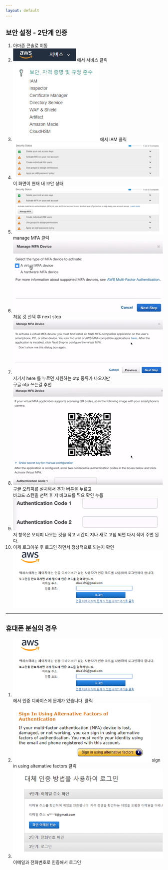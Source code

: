 ```yaml
---
layout: default
---
```

## 보안 설정 - 2단계 인증
1. 아마존 콘솔로 이동
2. ![](2017-10-30-22-07-01.png) 에서 서비스 클릭
3. ![](2017-10-30-22-07-25.png) 에서 IAM 클릭
4. ![](2017-10-30-22-08-05.png)     
    이 화면이 현재 내 보안 상태
5. ![](2017-10-30-22-09-03.png) 
    manage MFA 클릭
6. ![](2017-10-30-22-22-42.png) 
    처음 것 선택 후 next step
7. ![](2017-10-30-22-23-45.png) 
    저기서 here 를 누르면 지원하는 otp 종류가 나오지만    
    구글 otp 쓰는걸 추천
8. ![](2017-10-30-22-24-47.png)     
    구글 오티피를 설치해서 추가 버튼을 누르고     
    바코드 스캔을 선택 후 저 바코드를 찍으 확인 누름
9. ![](2017-10-30-22-26-33.png)     
    저 항목은 오티피 나오는 것을 적고 시간이 지나 새로 고침 되면 
    다시 적어 주면 된다.
10. 이제 로그아웃 후 로그인 하면서 정상적으로 되는지 확인
    ![](2017-10-30-22-32-49.png)
--- 
## 휴대폰 분실의 경우
1. ![](2017-10-30-22-32-49.png) 
    에서 인증 디바이스에 문제가 있습니다. 클릭
2. ![](2017-10-30-22-36-46.png) 
    sign in using altemative factors 클릭
3. ![](2017-10-30-22-37-23.png) 
    이메일과 전화번호로 인증해서 로그인 

